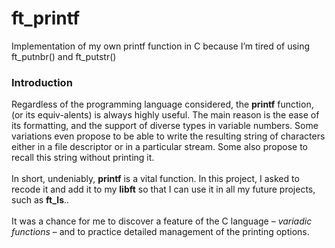 # ft_printf
Implementation of my own printf function in C because I’m tired of using ft_putnbr() and ft_putstr()

### Introduction
Regardless of the programming language considered, the **printf** function, (or its equiv-alents) is always highly useful.
The main reason is the ease of its formatting, and the support of diverse types in variable numbers.
Some variations even propose to be able to write the resulting string of characters either in a file descriptor
or in a particular stream. Some also propose to recall this string without printing it.
</br></br>
In short, undeniably, **printf** is a vital function. In this project, I asked to recode it and add it to my **libft** so that
I can use it in all my future projects, such as **ft_ls**..
</br></br>
It was a chance for me to discover a feature of the C language – *variadic functions* – and to practice
detailed management of the printing options.
